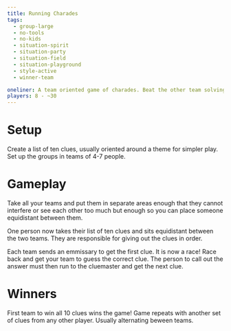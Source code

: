 ```yaml
---
title: Running Charades
tags:
  - group-large
  - no-tools
  - no-kids
  - situation-spirit
  - situation-party
  - situation-field
  - situation-playground
  - style-active
  - winner-team

oneliner: A team oriented game of charades. Beat the other team solving all the clues
players: 8 - ~30
---
```


# Setup
Create a list of ten clues, usually oriented around a theme for simpler play. Set up the groups in teams of 4-7 people.

# Gameplay
Take all your teams and put them in separate areas enough that they cannot interfere or see each other too much but enough so you can place someone equidistant between them.

One person now takes their list of ten clues and sits equidistant between the two teams. They are responsible for giving out the clues in order.

Each team sends an emmissary to get the first clue. It is now a race! Race back and get your team to guess the correct clue. The person to call out the answer must then run to the cluemaster and get the next clue.

# Winners
First team to win all 10 clues wins the game! Game repeats with another set of clues from any other player. Usually alternating beween teams.
